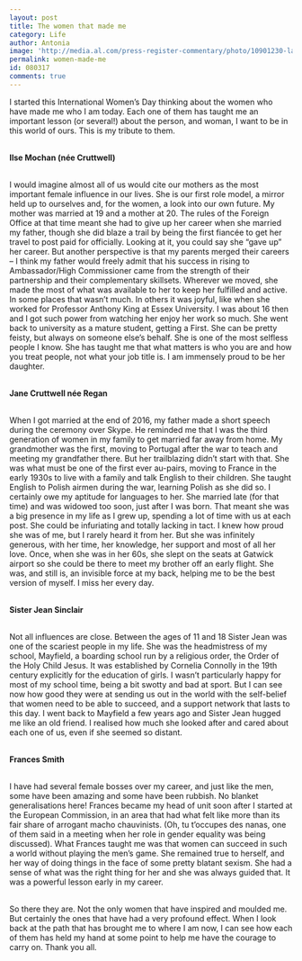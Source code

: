 ```yaml
---
layout: post
title: The women that made me
category: Life
author: Antonia
image: 'http://media.al.com/press-register-commentary/photo/10901230-large.jpg'
permalink: women-made-me
id: 080317
comments: true
---
```



I started this International Women’s Day thinking about the women who have made me who I am today. Each one of them has taught me an important lesson (or several!) about the person, and woman, I want to be in this world of ours. This is my tribute to them.

<br>**Ilse Mochan (n&eacute;e Cruttwell)**

<br>I would imagine almost all of us would cite our mothers as the most important female influence in our lives. She is our first role model, a mirror held up to ourselves and, for the women, a look into our own future. My mother was married at 19 and a mother at 20. The rules of the Foreign Office at that time meant she had to give up her career when she married my father, though she did blaze a trail by being the first fianc&eacute;e to get her travel to post paid for officially. Looking at it, you could say she “gave up” her career. But another perspective is that my parents merged their careers – I think my father would freely admit that his success in rising to Ambassador/High Commissioner came from the strength of their partnership and their complementary skillsets. Wherever we moved, she made the most of what was available to her to keep her fulfilled and active. In some places that wasn’t much. In others it was joyful, like when she worked for Professor Anthony King at Essex University. I was about 16 then and I got such power from watching her enjoy her work so much. She went back to university as a mature student, getting a First. She can be pretty feisty, but always on someone else’s behalf. She is one of the most selfless people I know. She has taught me that what matters is who you are and how you treat people, not what your job title is. I am immensely proud to be her daughter.

<br>**Jane Cruttwell n&eacute;e Regan**

<br>When I got married at the end of 2016, my father made a short speech during the ceremony over Skype. He reminded me that I was the third generation of women in my family to get married far away from home. My grandmother was the first, moving to Portugal after the war to teach and meeting my grandfather there. But her trailblazing didn’t start with that. She was what must be one of the first ever au-pairs, moving to France in the early 1930s to live with a family and talk English to their children. She taught English to Polish airmen during the war, learning Polish as she did so. I certainly owe my aptitude for languages to her. She married late (for that time) and was widowed too soon, just after I was born. That meant she was a big presence in my life as I grew up, spending a lot of time with us at each post. She could be infuriating and totally lacking in tact. I knew how proud she was of me, but I rarely heard it from her. But she was infinitely generous, with her time, her knowledge, her support and most of all her love. Once, when she was in her 60s, she slept on the seats at Gatwick airport so she could be there to meet my brother off an early flight. She was, and still is, an invisible force at my back, helping me to be the best version of myself. I miss her every day.

<br>**Sister Jean Sinclair**

<br>Not all influences are close. Between the ages of 11 and 18 Sister Jean was one of the scariest people in my life. She was the headmistress of my school, Mayfield, a boarding school run by a religious order, the Order of the Holy Child Jesus. It was established by Cornelia Connolly in the 19th century explicitly for the education of girls. I wasn’t particularly happy for most of my school time, being a bit swotty and bad at sport. But I can see now how good they were at sending us out in the world with the self-belief that women need to be able to succeed, and a support network that lasts to this day. I went back to Mayfield a few years ago and Sister Jean hugged me like an old friend. I realised how much she looked after and cared about each one of us, even if she seemed so distant.

<br>**Frances Smith**

<br>I have had several female bosses over my career, and just like the men, some have been amazing and some have been rubbish. No blanket generalisations here! Frances became my head of unit soon after I started at the European Commission, in an area that had what felt like more than its fair share of arrogant macho chauvinists. (Oh, tu t’occupes des nanas, one of them said in a meeting when her role in gender equality was being discussed). What Frances taught me was that women can succeed in such a world without playing the men’s game. She remained true to herself, and her way of doing things in the face of some pretty blatant sexism. She had a sense of what was the right thing for her and she was always guided that. It was a powerful lesson early in my career.

<br>So there they are. Not the only women that have inspired and moulded me. But certainly the ones that have had a very profound effect. When I look back at the path that has brought me to where I am now, I can see how each of them has held my hand at some point to help me have the courage to carry on. Thank you all.
